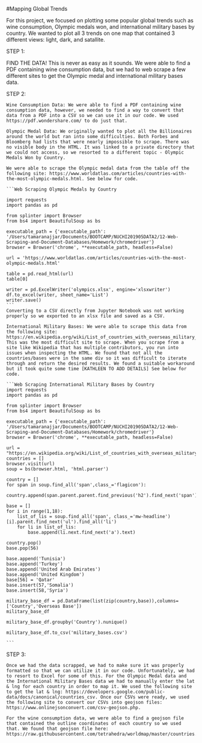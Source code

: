 #Mapping Global Trends

For this project, we focused on plotting some popular global trends such as wine consumption, Olympic medals won, and international military bases by country. We wanted to plot all 3 trends on one map that contained 3 different views: light, dark, and satallite. 

STEP 1:

   FIND THE DATA! This is never as easy as it sounds. We were able to find a PDF containing wine consumption data, but we had to web scrape a few different sites to get the Olympic medal and international military bases data.

STEP 2:

    Wine Consumption Data: We were able to find a PDF containing wine consumption data, however, we needed to find a way to convert that data from a PDF into a CSV so we can use it in our code. We used https://pdf.wondershare.com/ to do just that. 
    
    Olympic Medal Data: We originally wanted to plot all the Billionaires around the world but ran into some difficulties. Both Forbes and Bloomberg had lists that were nearly impossible to scrape. There was no visible body in the HTML. It was linked to a private directory that we could not access, so we resorted to a different topic - Olympic Medals Won by Country.
    
    We were able to scrape the Olympic medal data from the table off the following site: https://www.worldatlas.com/articles/countries-with-the-most-olympic-medals.html. See below for code.

    ```Web Scraping Olympic Medals by Country

    import requests
    import pandas as pd

    from splinter import Browser
    from bs4 import BeautifulSoup as bs

    executable_path = {'executable_path': '/Users/tamaranajjar/Documents/BOOTCAMP/NUCHI201905DATA2/12-Web-Scraping-and-Document-Databases/Homework/chromedriver'}
    browser = Browser('chrome', **executable_path, headless=False)

    url = 'https://www.worldatlas.com/articles/countries-with-the-most-olympic-medals.html'

    table = pd.read_html(url)
    table[0]

    writer = pd.ExcelWriter('olympics.xlsx', engine='xlsxwriter')
    df.to_excel(writer, sheet_name='List')
    writer.save()
    ```
    Converting to a CSV directly from Jupyter Notebook was not working properly so we exported to an xlsx file and saved as a CSV.

    International Military Bases: We were able to scrape this data from the following site: https://en.wikipedia.org/wiki/List_of_countries_with_overseas_military_bases. This was the most difficult site to scrape. When you scrape from a site like Wikipedia that has multiple contributors, you run into issues when inspecting the HTML. We found that not all the countries/bases were in the same div so it was difficult to iterate through and return the desired results. We found a suitable workaround but it took quite some time [KATHLEEN TO ADD DETAILS] See below for code.
    
    ```Web Scraping International Military Bases by Country
    import requests
    import pandas as pd

    from splinter import Browser
    from bs4 import BeautifulSoup as bs

    executable_path = {'executable_path': '/Users/tamaranajjar/Documents/BOOTCAMP/NUCHI201905DATA2/12-Web-Scraping-and-Document-Databases/Homework/chromedriver'}
    browser = Browser('chrome', **executable_path, headless=False)

    url = "https://en.wikipedia.org/wiki/List_of_countries_with_overseas_military_bases"
    countries = []
    browser.visit(url)
    soup = bs(browser.html, 'html.parser')

    country = []
    for span in soup.find_all('span',class_='flagicon'):
        country.append(span.parent.parent.find_previous('h2').find_next('span').text)

    base = []
    for i in range(1,18):
        list_of_lis = soup.find_all('span', class_='mw-headline')[i].parent.find_next('ul').find_all('li')
        for li in list_of_lis:
            base.append(li.next.find_next('a').text)
    
    country.pop()
    base.pop(56)

    base.append('Tunisia')
    base.append('Turkey')
    base.append('United Arab Emirates')
    base.append('United Kingdom')
    base[56] = 'Qatar'
    base.insert(57,'Somalia')
    base.insert(58,'Syria')

    military_base_df = pd.DataFrame(list(zip(country,base)),columns=['Country','Overseas Base'])
    military_base_df

    military_base_df.groupby('Country').nunique()

    military_base_df.to_csv('military_bases.csv')

    ```
STEP 3:

    Once we had the data scrapped, we had to make sure it was properly formatted so that we can utilize it in our code. Unfortunately, we had to resort to Excel for some of this. For the Olympic Medal data and the International Military Bases data we had to manually enter the lat & lng for each country in order to map it. We used the following site to get the lat & lng: https://developers.google.com/public-data/docs/canonical/countries_csv. Once our CSVs were ready, we used the following site to convert our CSVs into geojson files: https://www.onlinejsonconvert.com/csv-geojson.php.
    
    For the wine consumption data, we were able to find a geojson file that contained the outline coordinates of each country so we used that. We found that geojson file here: https://raw.githubusercontent.com/tetrahedra/worldmap/master/countries.geo.json





